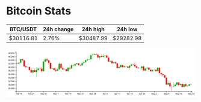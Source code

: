 # Bitcoin Stats

BTC/USDT|24h change|24h high|24h low|
|---|---|---|---|
|$30116.81|2.76%|$30487.99|$29282.98|

<img src="./chart.svg">
